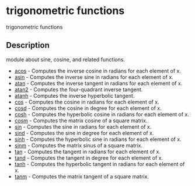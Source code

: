 

# trigonometric functions

trigonometric functions

## Description
module about sine, cosine, and related functions.


* [acos](acos.md) - Computes the inverse cosine in radians for each element of x.
* [asin](asin.md) - Computes the inverse sine in radians for each element of x.
* [atan](atan.md) - Computes the inverse tangent in radians for each element of x.
* [atan2](atan2.md) - Computes the four-quadrant inverse tangent.
* [atanh](atanh.md) - Computes the inverse hyperbolic tangent.
* [cos](cos.md) - Computes the cosine in radians for each element of x.
* [cosd](cosd.md) - Computes the cosine in degree for each element of x.
* [cosh](cosh.md) - Computes the hyperbolic cosine in radians for each element of x.
* [cosm](cosm.md) - Computes the matrix cosine of a square matrix.
* [sin](sin.md) - Computes the sine in radians for each element of x.
* [sind](sind.md) - Computes the sine in degree for each element of x.
* [sinh](sinh.md) - Computes the hyperbolic sine in radians for each element of x.
* [sinm](sinm.md) - Computes the matrix sinus of a square matrix.
* [tan](tan.md) - Computes the tangent in radians for each element of x.
* [tand](tand.md) - Computes the tangent in degree for each element of x.
* [tanh](tanh.md) - Computes the hyperbolic tangent in radians for each element of x.
* [tanm](tanm.md) - Computes the matrix tangent of a square matrix.



